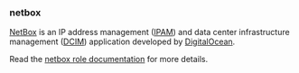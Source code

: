 ### netbox

[NetBox](https://github.com/digitalocean/netbox/) is an IP address
management ([IPAM](https://en.wikipedia.org/wiki/IP_address_management))
and data center infrastructure management
([DCIM](https://en.wikipedia.org/wiki/Data_center_infrastructure_management))
application developed by [DigitalOcean](https://digitalocean.com/).

Read the [netbox role documentation](https://docs.debops.org/en/master/ansible/roles/netbox/) for more details.
